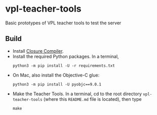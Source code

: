 # vpl-teacher-tools

Basic prototypes of VPL teacher tools to test the server

## Build

- Install [Closure Compiler](https://github.com/google/closure-compiler/wiki/Binary-Downloads).
- Install the required Python packages. In a terminal,
  ```
  python3 -m pip install -U -r requirements.txt
  ```
- On Mac, also install the Objective-C glue:
  ```
  python3 -m pip install -U pyobjc==9.0.1
  ```
- Make the Teacher Tools. In a terminal, cd to the root directory `vpl-teacher-tools` (where this `README.md` file is located), then type
  ```
  make
  ```
